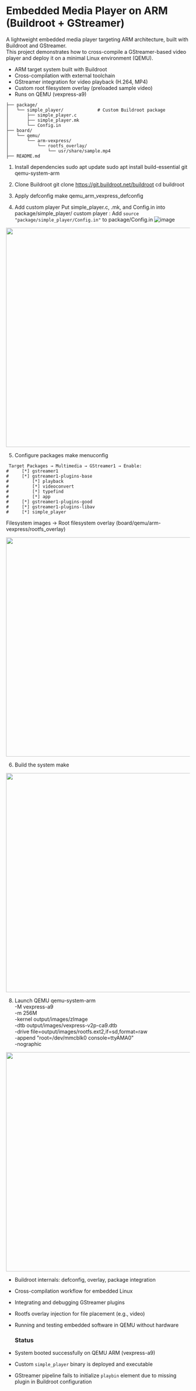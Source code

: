 # Embedded Media Player on ARM (Buildroot + GStreamer)
A lightweight embedded media player targeting ARM architecture, built with Buildroot and GStreamer.  
This project demonstrates how to cross-compile a GStreamer-based video player and deploy it on a minimal Linux environment (QEMU).
- ARM target system built with Buildroot
- Cross-compilation with external toolchain
- GStreamer integration for video playback (H.264, MP4)
- Custom root filesystem overlay (preloaded sample video)
- Runs on QEMU (vexpress-a9)
```
├── package/
│   └── simple_player/             # Custom Buildroot package
│       ├── simple_player.c
│       ├── simple_player.mk
│       └── Config.in
├── board/
│   └── qemu/
│       └── arm-vexpress/
│           └── rootfs_overlay/
│               └── usr/share/sample.mp4
├── README.md
```
1. Install dependencies
sudo apt update
sudo apt install build-essential git qemu-system-arm

2. Clone Buildroot
git clone https://git.buildroot.net/buildroot
cd buildroot

3. Apply defconfig
make qemu_arm_vexpress_defconfig

4. Add custom player
Put simple_player.c, .mk, and Config.in into package/simple_player/
custom player : Add `source "package/simple_player/Config.in"` to package/Config.in
![image](https://github.com/user-attachments/assets/0f6f51d3-cb92-40ef-bdb8-e0caa16cc0fe)

<p align="center">
  <img src="https://github.com/user-attachments/assets/0f6f51d3-cb92-40ef-bdb8-e0caa16cc0fe" width="600">
</p>


5. Configure packages
make menuconfig
```
 Target Packages → Multimedia → GStreamer1 → Enable:
#     [*] gstreamer1
#     [*] gstreamer1-plugins-base
#         [*] playback
#         [*] videoconvert
#         [*] typefind
#         [*] app
#     [*] gstreamer1-plugins-good
#     [*] gstreamer1-plugins-libav
#     [*] simple_player
```
Filesystem images → Root filesystem overlay
(board/qemu/arm-vexpress/rootfs_overlay)
<p align="center">
  <img src="https://github.com/user-attachments/assets/ef7dc73d-a32b-41be-8233-8bf0604d3c0b" width="600">
</p>


6. Build the system
make
<p align="center">
  <img src="https://github.com/user-attachments/assets/51c8009b-0999-4ad2-97bc-7ea65f8dec1c" width="600">
</p>


8. Launch QEMU
qemu-system-arm \
  -M vexpress-a9 \
  -m 256M \
  -kernel output/images/zImage \
  -dtb output/images/vexpress-v2p-ca9.dtb \
  -drive file=output/images/rootfs.ext2,if=sd,format=raw \
  -append "root=/dev/mmcblk0 console=ttyAMA0" \
  -nographic
<p align="center">
  <img src="https://github.com/user-attachments/assets/b51e791a-673c-4180-9c01-d7229858786b" width="600">
</p>


- Buildroot internals: defconfig, overlay, package integration
- Cross-compilation workflow for embedded Linux
- Integrating and debugging GStreamer plugins
- Rootfs overlay injection for file placement (e.g., video)
- Running and testing embedded software in QEMU without hardware

  ### Status

- System booted successfully on QEMU ARM (vexpress-a9)
- Custom `simple_player` binary is deployed and executable
- GStreamer pipeline fails to initialize `playbin` element due to missing plugin in Buildroot configuration

